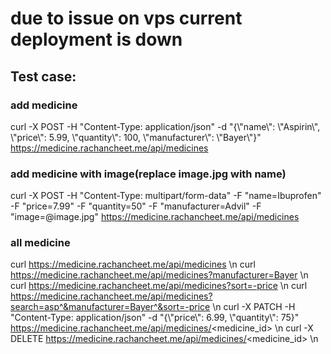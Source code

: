# due to issue on vps current deployment is down

## Test case:

### add medicine

curl -X POST -H "Content-Type: application/json" -d "{\\"name\\": \\"Aspirin\\", \\"price\\": 5.99, \\"quantity\\": 100, \\"manufacturer\\": \\"Bayer\\"}" https://medicine.rachancheet.me/api/medicines

### add medicine with image(replace image.jpg with name)

curl -X POST -H "Content-Type: multipart/form-data" -F "name=Ibuprofen" -F "price=7.99" -F "quantity=50" -F "manufacturer=Advil" -F "image=@image.jpg" https://medicine.rachancheet.me/api/medicines

### all medicine

curl https://medicine.rachancheet.me/api/medicines \n
curl https://medicine.rachancheet.me/api/medicines?manufacturer=Bayer \n
curl https://medicine.rachancheet.me/api/medicines?sort=-price \n
curl https://medicine.rachancheet.me/api/medicines?search=asp^&manufacturer=Bayer^&sort=-price \n
curl -X PATCH -H "Content-Type: application/json" -d "{\\"price\\": 6.99, \\"quantity\\": 75}" https://medicine.rachancheet.me/api/medicines/<medicine_id> \n
curl -X DELETE https://medicine.rachancheet.me/api/medicines/<medicine_id> \n
